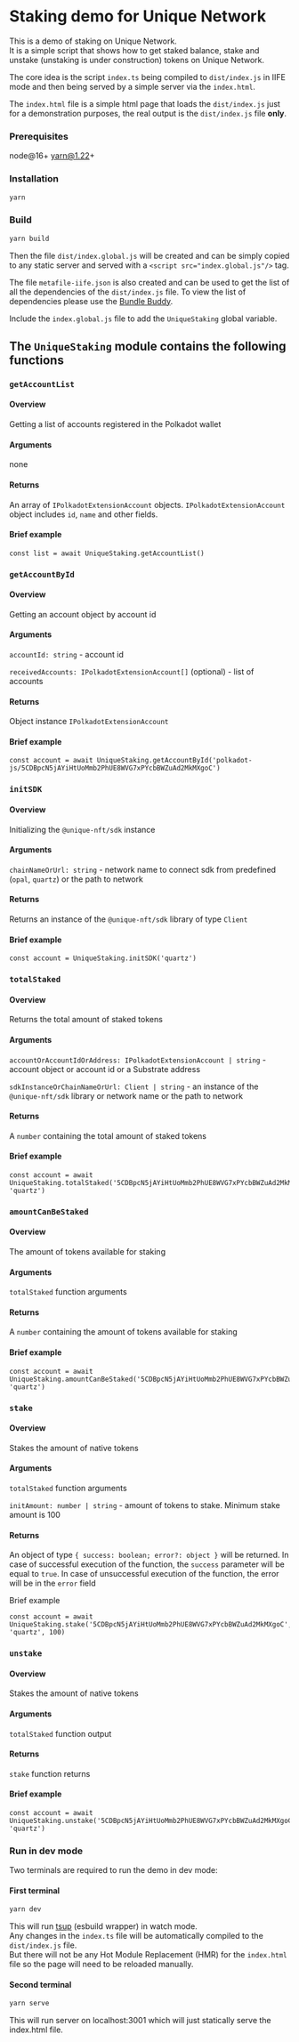 # Staking demo for Unique Network

This is a demo of staking on Unique Network.  
It is a simple script that shows how to get staked balance, stake and unstake (unstaking is under construction) tokens on Unique Network.

The core idea is the script `index.ts` being compiled to `dist/index.js` in IIFE mode and then being served by a simple server via the `index.html`.

The `index.html` file is a simple html page that loads the `dist/index.js` just for a demonstration purposes, the real output is the `dist/index.js` file **only**.

### Prerequisites
node@16+
yarn@1.22+

### Installation

```bash
yarn
```

### Build

```bash
yarn build
```

Then the file `dist/index.global.js` will be created and can be simply copied to any static server and served with a `<script src="index.global.js"/>` tag.

The file `metafile-iife.json` is also created and can be used to get the list of all the dependencies of the `dist/index.js` file. To view the list of dependencies please use the [Bundle Buddy](https://www.bundle-buddy.com/).

Include the `index.global.js` file to add the `UniqueStaking` global variable.

## The `UniqueStaking` module contains the following functions

### `getAccountList`

#### Overview

Getting a list of accounts registered in the Polkadot wallet

#### Arguments

none

#### Returns

An array of `IPolkadotExtensionAccount` objects. `IPolkadotExtensionAccount` object includes `id`, `name` and other fields.

#### Brief example

```
const list = await UniqueStaking.getAccountList()
```

### `getAccountById`

#### Overview

Getting an account object by account id

#### Arguments

`accountId: string` - account id

`receivedAccounts: IPolkadotExtensionAccount[]` (optional) - list of accounts

#### Returns

Object instance `IPolkadotExtensionAccount`

#### Brief example

```
const account = await UniqueStaking.getAccountById('polkadot-js/5CDBpcN5jAYiHtUoMmb2PhUE8WVG7xPYcbBWZuAd2MkMXgoC')
```

### `initSDK`

#### Overview

Initializing the `@unique-nft/sdk` instance

#### Arguments

`chainNameOrUrl: string` - network name to connect sdk from predefined (`opal`, `quartz`) or the path to network 

#### Returns

Returns an instance of the `@unique-nft/sdk` library of type `Client`

#### Brief example

```
const account = UniqueStaking.initSDK('quartz')
```

### `totalStaked`

#### Overview

Returns the total amount of staked tokens

#### Arguments

`accountOrAccountIdOrAddress: IPolkadotExtensionAccount | string` - account object or account id or a Substrate address

`sdkInstanceOrChainNameOrUrl: Client | string` - an instance of the `@unique-nft/sdk` library or network name or the path to network

#### Returns

A `number` containing the total amount of staked tokens

#### Brief example

```
const account = await UniqueStaking.totalStaked('5CDBpcN5jAYiHtUoMmb2PhUE8WVG7xPYcbBWZuAd2MkMXgoC', 'quartz')
```

### `amountCanBeStaked`

#### Overview

The amount of tokens available for staking

#### Arguments

`totalStaked` function arguments

#### Returns

A `number` containing the amount of tokens available for staking

#### Brief example

```
const account = await UniqueStaking.amountCanBeStaked('5CDBpcN5jAYiHtUoMmb2PhUE8WVG7xPYcbBWZuAd2MkMXgoC', 'quartz')
```

### `stake`

#### Overview

Stakes the amount of native tokens

#### Arguments

`totalStaked` function arguments

`initAmount: number | string` - amount of tokens to stake. Minimum stake amount is 100

#### Returns

An object of type `{ success: boolean; error?: object }` will be returned. In case of successful execution of the function, the `success` parameter will be equal to `true`. In case of unsuccessful execution of the function, the error will be in the `error` field

Brief example

```
const account = await UniqueStaking.stake('5CDBpcN5jAYiHtUoMmb2PhUE8WVG7xPYcbBWZuAd2MkMXgoC', 'quartz', 100)
```

### `unstake`

#### Overview

Stakes the amount of native tokens

#### Arguments

`totalStaked` function output

#### Returns

`stake` function returns

#### Brief example

```
const account = await UniqueStaking.unstake('5CDBpcN5jAYiHtUoMmb2PhUE8WVG7xPYcbBWZuAd2MkMXgoC', 'quartz')
```

### Run in dev mode

Two terminals are required to run the demo in dev mode:

#### First terminal

```bash
yarn dev
```

This will run [tsup](https://tsup.egoist.dev/) (esbuild wrapper) in watch mode.   
Any changes in the `index.ts` file will be automatically compiled to the `dist/index.js` file.  
But there will not be any Hot Module Replacement (HMR) for the `index.html` file so the page will need to be reloaded manually.


#### Second terminal

```bash
yarn serve
```

This will run server on localhost:3001 which will just statically serve the index.html file.
